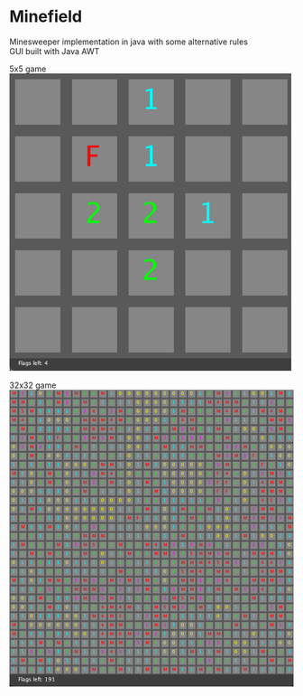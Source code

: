 # Minefield
Minesweeper implementation in java with some alternative rules  
GUI built with Java AWT  

5x5 game  
<img src="https://github.com/carlgombert/Minefield/blob/main/screenshots/Screenshot1.png" width="500">

32x32 game  
<img src="https://github.com/carlgombert/Minefield/blob/main/screenshots/Screenshot2.png" width="600">
